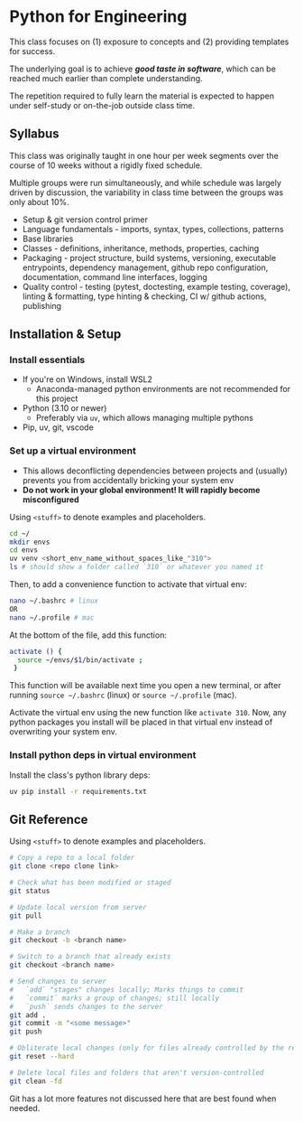 # Python for Engineering

This class focuses on (1) exposure to concepts and (2) providing templates for success.

The underlying goal is to achieve ***good taste in software***, 
which can be reached much earlier than complete understanding.

The repetition required to fully learn the material is expected to
happen under self-study or on-the-job outside class time.

## Syllabus

  This class was originally taught in one hour per week segments over the course of 10 weeks
  without a rigidly fixed schedule.

  Multiple groups were run simultaneously, and while schedule was largely driven by discussion,
  the variability in class time between the groups was only about 10%.

  * Setup & git version control primer
  * Language fundamentals - imports, syntax, types, collections, patterns
  * Base libraries
  * Classes - definitions, inheritance, methods, properties, caching
  * Packaging - project structure, build systems, versioning, executable entrypoints, dependency management, github repo configuration, documentation, command line interfaces, logging
  * Quality control - testing (pytest, doctesting, example testing, coverage), linting & formatting, type hinting & checking, CI w/ github actions, publishing

## Installation & Setup

### Install essentials
* If you're on Windows, install WSL2
  * Anaconda-managed python environments are not recommended for this project
* Python (3.10 or newer)
  * Preferably via `uv`, which allows managing multiple pythons
* Pip, uv, git, vscode

### Set up a virtual environment
* This allows deconflicting dependencies between projects and (usually) prevents you from accidentally bricking your system env
* **Do not work in your global environment! It will rapidly become misconfigured**

Using `<stuff>` to denote examples and placeholders.

```bash
cd ~/
mkdir envs
cd envs
uv venv <short_env_name_without_spaces_like_"310">
ls # should show a folder called `310` or whatever you named it
```

Then, to add a convenience function to activate that virtual env:

```bash
nano ~/.bashrc # linux
OR
nano ~/.profile # mac
```

At the bottom of the file, add this function:

```bash
activate () {
  source ~/envs/$1/bin/activate ;
 }
```

This function will be available next time you open a new terminal, or after running `source ~/.bashrc` (linux) or `source ~/.profile` (mac).

Activate the virtual env using the new function like `activate 310`.
Now, any python packages you install will be placed in that virtual env instead of overwriting your system env.

### Install python deps in virtual environment

Install the class's python library deps:

```bash
uv pip install -r requirements.txt
```

## Git Reference

Using `<stuff>` to denote examples and placeholders.

```bash
# Copy a repo to a local folder
git clone <repo clone link>

# Check what has been modified or staged
git status

# Update local version from server
git pull

# Make a branch
git checkout -b <branch name>

# Switch to a branch that already exists
git checkout <branch name>

# Send changes to server
#   `add` "stages" changes locally; Marks things to commit
#   `commit` marks a group of changes; still locally
#   `push` sends changes to the server
git add .  
git commit -m "<some message>"
git push

# Obliterate local changes (only for files already controlled by the repo)
git reset --hard

# Delete local files and folders that aren't version-controlled
git clean -fd
```

Git has a lot more features not discussed here that are best found when needed.

